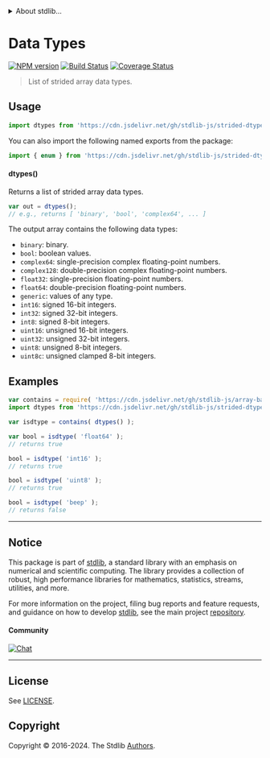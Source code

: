 <!--

@license Apache-2.0

Copyright (c) 2024 The Stdlib Authors.

Licensed under the Apache License, Version 2.0 (the "License");
you may not use this file except in compliance with the License.
You may obtain a copy of the License at

   http://www.apache.org/licenses/LICENSE-2.0

Unless required by applicable law or agreed to in writing, software
distributed under the License is distributed on an "AS IS" BASIS,
WITHOUT WARRANTIES OR CONDITIONS OF ANY KIND, either express or implied.
See the License for the specific language governing permissions and
limitations under the License.

-->


<details>
  <summary>
    About stdlib...
  </summary>
  <p>We believe in a future in which the web is a preferred environment for numerical computation. To help realize this future, we've built stdlib. stdlib is a standard library, with an emphasis on numerical and scientific computation, written in JavaScript (and C) for execution in browsers and in Node.js.</p>
  <p>The library is fully decomposable, being architected in such a way that you can swap out and mix and match APIs and functionality to cater to your exact preferences and use cases.</p>
  <p>When you use stdlib, you can be absolutely certain that you are using the most thorough, rigorous, well-written, studied, documented, tested, measured, and high-quality code out there.</p>
  <p>To join us in bringing numerical computing to the web, get started by checking us out on <a href="https://github.com/stdlib-js/stdlib">GitHub</a>, and please consider <a href="https://opencollective.com/stdlib">financially supporting stdlib</a>. We greatly appreciate your continued support!</p>
</details>

# Data Types

[![NPM version][npm-image]][npm-url] [![Build Status][test-image]][test-url] [![Coverage Status][coverage-image]][coverage-url] <!-- [![dependencies][dependencies-image]][dependencies-url] -->

> List of strided array data types.

<!-- Section to include introductory text. Make sure to keep an empty line after the intro `section` element and another before the `/section` close. -->

<section class="intro">

</section>

<!-- /.intro -->

<!-- Package usage documentation. -->



<section class="usage">

## Usage

```javascript
import dtypes from 'https://cdn.jsdelivr.net/gh/stdlib-js/strided-dtypes@deno/mod.js';
```

You can also import the following named exports from the package:

```javascript
import { enum } from 'https://cdn.jsdelivr.net/gh/stdlib-js/strided-dtypes@deno/mod.js';
```

#### dtypes()

Returns a list of strided array data types.

```javascript
var out = dtypes();
// e.g., returns [ 'binary', 'bool', 'complex64', ... ]
```

The output array contains the following data types:

-   `binary`: binary.
-   `bool`: boolean values.
-   `complex64`: single-precision complex floating-point numbers.
-   `complex128`: double-precision complex floating-point numbers.
-   `float32`: single-precision floating-point numbers.
-   `float64`: double-precision floating-point numbers.
-   `generic`: values of any type.
-   `int16`: signed 16-bit integers.
-   `int32`: signed 32-bit integers.
-   `int8`: signed 8-bit integers.
-   `uint16`: unsigned 16-bit integers.
-   `uint32`: unsigned 32-bit integers.
-   `uint8`: unsigned 8-bit integers.
-   `uint8c`: unsigned clamped 8-bit integers.

</section>

<!-- /.usage -->

<!-- Package usage notes. Make sure to keep an empty line after the `section` element and another before the `/section` close. -->

<section class="notes">

</section>

<!-- /.notes -->

<!-- Package usage examples. -->

<section class="examples">

## Examples

<!-- eslint no-undef: "error" -->

```javascript
var contains = require( 'https://cdn.jsdelivr.net/gh/stdlib-js/array-base-assert-contains' ).factory;
import dtypes from 'https://cdn.jsdelivr.net/gh/stdlib-js/strided-dtypes@deno/mod.js';

var isdtype = contains( dtypes() );

var bool = isdtype( 'float64' );
// returns true

bool = isdtype( 'int16' );
// returns true

bool = isdtype( 'uint8' );
// returns true

bool = isdtype( 'beep' );
// returns false
```

</section>

<!-- /.examples -->

<!-- Section to include cited references. If references are included, add a horizontal rule *before* the section. Make sure to keep an empty line after the `section` element and another before the `/section` close. -->

<section class="references">

</section>

<!-- /.references -->

<!-- Section for related `stdlib` packages. Do not manually edit this section, as it is automatically populated. -->

<section class="related">

</section>

<!-- /.related -->

<!-- Section for all links. Make sure to keep an empty line after the `section` element and another before the `/section` close. -->


<section class="main-repo" >

* * *

## Notice

This package is part of [stdlib][stdlib], a standard library with an emphasis on numerical and scientific computing. The library provides a collection of robust, high performance libraries for mathematics, statistics, streams, utilities, and more.

For more information on the project, filing bug reports and feature requests, and guidance on how to develop [stdlib][stdlib], see the main project [repository][stdlib].

#### Community

[![Chat][chat-image]][chat-url]

---

## License

See [LICENSE][stdlib-license].


## Copyright

Copyright &copy; 2016-2024. The Stdlib [Authors][stdlib-authors].

</section>

<!-- /.stdlib -->

<!-- Section for all links. Make sure to keep an empty line after the `section` element and another before the `/section` close. -->

<section class="links">

[npm-image]: http://img.shields.io/npm/v/@stdlib/strided-dtypes.svg
[npm-url]: https://npmjs.org/package/@stdlib/strided-dtypes

[test-image]: https://github.com/stdlib-js/strided-dtypes/actions/workflows/test.yml/badge.svg?branch=main
[test-url]: https://github.com/stdlib-js/strided-dtypes/actions/workflows/test.yml?query=branch:main

[coverage-image]: https://img.shields.io/codecov/c/github/stdlib-js/strided-dtypes/main.svg
[coverage-url]: https://codecov.io/github/stdlib-js/strided-dtypes?branch=main

<!--

[dependencies-image]: https://img.shields.io/david/stdlib-js/strided-dtypes.svg
[dependencies-url]: https://david-dm.org/stdlib-js/strided-dtypes/main

-->

[chat-image]: https://img.shields.io/gitter/room/stdlib-js/stdlib.svg
[chat-url]: https://app.gitter.im/#/room/#stdlib-js_stdlib:gitter.im

[stdlib]: https://github.com/stdlib-js/stdlib

[stdlib-authors]: https://github.com/stdlib-js/stdlib/graphs/contributors

[umd]: https://github.com/umdjs/umd
[es-module]: https://developer.mozilla.org/en-US/docs/Web/JavaScript/Guide/Modules

[deno-url]: https://github.com/stdlib-js/strided-dtypes/tree/deno
[deno-readme]: https://github.com/stdlib-js/strided-dtypes/blob/deno/README.md
[umd-url]: https://github.com/stdlib-js/strided-dtypes/tree/umd
[umd-readme]: https://github.com/stdlib-js/strided-dtypes/blob/umd/README.md
[esm-url]: https://github.com/stdlib-js/strided-dtypes/tree/esm
[esm-readme]: https://github.com/stdlib-js/strided-dtypes/blob/esm/README.md
[branches-url]: https://github.com/stdlib-js/strided-dtypes/blob/main/branches.md

[stdlib-license]: https://raw.githubusercontent.com/stdlib-js/strided-dtypes/main/LICENSE

</section>

<!-- /.links -->
